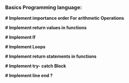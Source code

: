 ### Basics Programming language: ###

**# Implement importance order For arithmetic Operations**

**# Implement return values in functions**

**# Implement If**

**# Implement Loops**

**# Implement return statements in functions**

**# Implement try- catch Block**

**# Implement line end ?**
